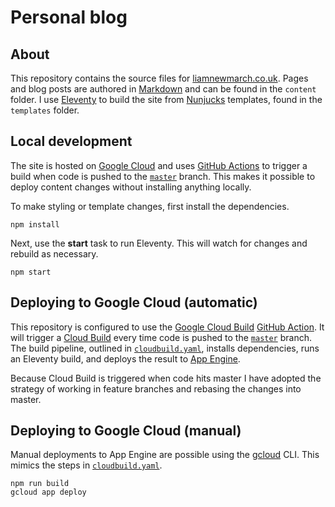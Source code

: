 # Personal blog

## About

This repository contains the source files for [liamnewmarch.co.uk](site). Pages and blog posts are authored in [Markdown][markdown] and can be found in the `content` folder. I use [Eleventy][11ty] to build the site from [Nunjucks][nunjucks] templates, found in the `templates` folder.

## Local development

The site is hosted on [Google Cloud][cloud] and uses [GitHub Actions][actions] to trigger a build when code is pushed to the [`master`][master] branch. This makes it possible to deploy content changes without installing anything locally.

To make styling or template changes, first install the dependencies.

```shell
npm install
```

Next, use the __start__ task to run Eleventy. This will watch for changes and rebuild as necessary.

```shell
npm start
```

## Deploying to Google Cloud (automatic)

This repository is configured to use the [Google Cloud Build][action] [GitHub Action][actions]. It will trigger a [Cloud Build][cloudbuild] every time code is pushed to the [`master`][master] branch. The build pipeline, outlined in [`cloudbuild.yaml`][pipeline], installs dependencies, runs an Eleventy build, and deploys the result to [App Engine][appengine].

Because Cloud Build is triggered when code hits master I have adopted the strategy of working in feature branches and rebasing the changes into master.

## Deploying to Google Cloud (manual)

Manual deployments to App Engine are possible using the [gcloud][gcloud] CLI. This mimics the steps in [`cloudbuild.yaml`][pipeline].

```shell
npm run build
gcloud app deploy
```


[site]: https://liamnewmarch.co.uk
[11ty]: https://www.11ty.dev
[nunjucks]: https://mozilla.github.io/nunjucks/
[markdown]: https://daringfireball.net/projects/markdown/
[cloud]: https://cloud.google.com
[action]: https://github.com/marketplace/google-cloud-build
[actions]: https://github.com/features/actions
[cloudbuild]: https://cloud.google.com/cloud-build/
[master]: https://github.com/liamnewmarch/liamnewmarch.co.uk/tree/master
[pipeline]: https://github.com/liamnewmarch/liamnewmarch.co.uk/tree/master/cloudbuild.yaml
[appengine]: https://cloud.google.com/appengine/
[gcloud]: https://cloud.google.com/sdk/install
